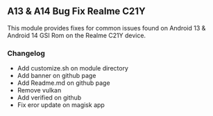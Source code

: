 ##  A13 & A14 Bug Fix Realme C21Y

This module provides fixes for common issues found on Android 13 & Android 14 GSI Rom on the Realme C21Y device. 

### Changelog

- Add customize.sh on module directory
- Add banner on github page
- Add Readme.md on github page
- Remove vulkan
- Add verified on github
- Fix eror update on magisk app